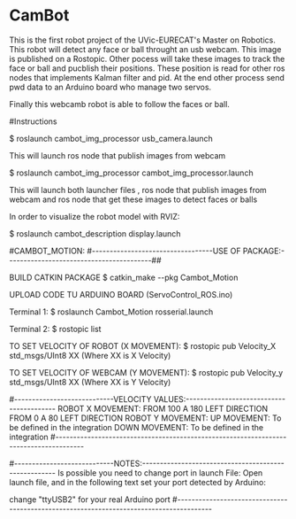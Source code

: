 # CamBot

This is the first robot project of the UVic-EURECAT's Master on Robotics.
This robot will detect any face or ball throught an usb webcam. This image is published on a Rostopic.
Other pocess will take these images to track the face or ball and pucblish their positions. These position is read for other ros nodes that implements Kalman filter and pid. At the end other process send pwd data to an Arduino board who manage two servos.

Finally this webcamb robot is able to follow the faces or ball.


#Instructions

$ roslaunch cambot_img_processor usb_camera.launch

This will launch ros node that publish images from webcam



$ roslaunch cambot_img_processor cambot_img_processor.launch

This will launch both launcher files , ros node that publish images from webcam and ros node that get these images to detect faces or balls


In order to visualize the robot model with RVIZ:

$ roslaunch cambot_description display.launch


#CAMBOT_MOTION:
#----------------------------------USE OF PACKAGE:-----------------------------------------##

BUILD CATKIN PACKAGE
$ catkin_make --pkg Cambot_Motion

UPLOAD CODE TU ARDUINO BOARD (ServoControl_ROS.ino)

Terminal 1:
$ roslaunch Cambot_Motion rosserial.launch

Terminal 2:
$ rostopic list

TO SET VELOCITY OF ROBOT (X MOVEMENT):
$ rostopic pub Velocity_X std_msgs/UInt8 XX (Where XX is X Velocity)

TO SET VELOCITY OF WEBCAM (Y MOVEMENT):
$ rostopic pub Velocity_y std_msgs/UInt8 XX (Where XX is Y Velocity)




#----------------------------VELOCITY VALUES:-----------------------------------------
ROBOT X MOVEMENT:
	FROM 100 A 180 LEFT DIRECTION
	FROM 0 A 80 LEFT DIRECTION
ROBOT Y MOVEMENT:
	UP MOVEMENT: To be defined in the integration
	DOWN MOVEMENT: To be defined in the integration
#--------------------------------------------------------------------------------------


#----------------------------NOTES:-----------------------------------------------------
Is possible you need to change port in launch File:
Open launch file, and in the following text set your port detected by Arduino:
	<param name="port" value="/dev/ttyUSB2"/>

change "ttyUSB2" for your real Arduino port
#----------------------------------------------------------------------------------------

